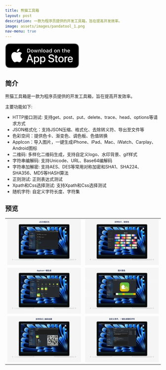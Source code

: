 ```yaml
---
title: 熊猫工具箱
layout: post
description: 一款为程序员提供的开发工具箱，旨在提高开发效率。
image: assets/images/pandatool_1.png
nav-menu: true
---
```

[![AppStrore](./assets/images/appstore_black.svg)](https://apps.apple.com/app/id6451439083)

## 简介
熊猫工具箱是一款为程序员提供的开发工具箱，旨在提高开发效率。

主要功能如下:
- HTTP接口测试: 支持get、post、put、delete、trace、head、options等请求方式
- JSON格式化：支持JSON压缩、格式化、去除转义符、导出至文件等
- 色彩空间：提供色卡、渐变色、调色板、色值转换
- AppIcon：导入图片，一键生成iPhone、iPad、Mac、iWatch、Carplay、Android图标
- 二维码: 多样化二维码生成，支持自定义logo、水印背景、gif样式
- 字符串编解码: 支持Unicode、URL、Base64编解码
- 字符串加解密: 支持AES、DES等常用对称加密和SHA1、SHA224、SHA356、MD5等HASH算法
- 正则测试: 正则表达式测试
- Xpath和Css选择测试: 支持Xpath和Css选择测试
- 随机字符: 自定义字符长度、字符集

## 预览

|       |  |
| ----------- | ----------- |
| ![](./assets/images/pandatool_1.png) | ![](./assets/images/pandatool_2.png) |
| ![](./assets/images/pandatool_3.png) | ![](./assets/images/pandatool_4.png) |
| ![](./assets/images/pandatool_5.png) | ![](./assets/images/pandatool_6.png) |
